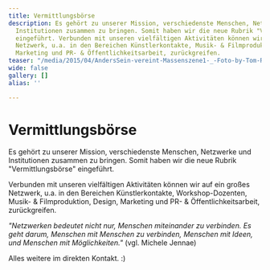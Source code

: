```yaml
---
title: Vermittlungsbörse
description: Es gehört zu unserer Mission, verschiedenste Menschen, Netzwerke und
  Institutionen zusammen zu bringen. Somit haben wir die neue Rubrik "Vermittlungsbörse"
  eingeführt. Verbunden mit unseren vielfältigen Aktivitäten können wir auf ein großes
  Netzwerk, u.a. in den Bereichen Künstlerkontakte, Musik- & Filmproduktion, Design,
  Marketing und PR- & Öffentlichkeitsarbeit, zurückgreifen.
teaser: "/media/2015/04/AndersSein-vereint-Massenszene1-_-Foto-by-Tom-Roeler.jpg"
wide: false
gallery: []
alias: ''

---
```

# Vermittlungsbörse

Es gehört zu unserer Mission, verschiedenste Menschen, Netzwerke und Institutionen zusammen zu bringen. Somit haben wir die neue Rubrik "Vermittlungsbörse" eingeführt.

Verbunden mit unseren vielfältigen Aktivitäten können wir auf ein großes Netzwerk, u.a. in den Bereichen Künstlerkontakte, Workshop-Dozenten, Musik- & Filmproduktion, Design, Marketing und PR- & Öffentlichkeitsarbeit, zurückgreifen.

_"Netzwerken bedeutet nicht nur, Menschen miteinander zu verbinden. Es geht darum, Menschen mit Menschen zu verbinden, Menschen mit Ideen, und Menschen mit Möglichkeiten."_ (vgl. Michele Jennae)

Alles weitere im direkten Kontakt. :)
